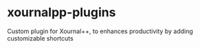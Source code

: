 # xournalpp-plugins
Custom plugin for Xournal++, to enhances productivity by adding customizable shortcuts
